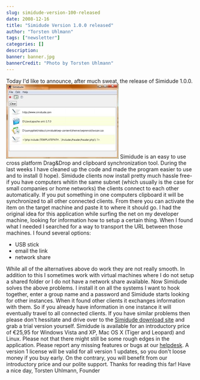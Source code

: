 ```yaml
---
slug: simidude-version-100-released
date: 2008-12-16
title: "Simidude Version 1.0.0 released"
author: "Torsten Uhlmann"
tags: ["newsletter"]
categories: []
description:
banner: banner.jpg
bannerCredit: "Photo by Torsten Uhlmann"
---
```


Today I'd like to announce, after much sweat, the release of Simidude 1.0.0. [![](./screenshot_vista-300x199.jpg "screenshot_vista")](./screenshot_vista1.jpg) Simidude is an easy to use cross platform Drag&Drop and clipboard synchronization tool. During the last weeks I have cleaned up the code and made the program easier to use and to install (I hope). Simidude clients now install pretty much hassle free- if you have computers whitin the same subnet (which usually is the case for small companies or home networks) the clients connect to each other automatically. If you put something in one computers clipboard it will be synchronized to all other connected clients. From there you can activate the item on the target machine and paste it to where it should go. I had the original idea for this application while surfing the net on my developer machine, looking for information how to setup a certain thing. When I found what I needed I searched for a way to transport the URL between those machines. I found several options:

-   USB stick
-   email the link
-   network share

While all of the alternatives above do work they are not really smooth. In addition to this I sometimes work with virtual machines where I do not setup a shared folder or I do not have a network share available. Now Simidude solves the above problems. I install it on all the systems I want to hook together, enter a group name and a password and Simidude starts looking for other instances. When it found other clients it exchanges information with them. So if you already have information in one instance it will eventually travel to all connected clients. If you have similar problems then please don't hessitate and drive over to the [Simidude download site](http://www.simidude.com/download) and grab a trial version yourself. Simidude is available for an introductory price of €25,95 for Windows Vista and XP, Mac OS X (Tiger and Leopard) and Linux. Please not that there might still be some rough edges in the application. Please report any missing features or bugs at our [helpdesk](http://helpdesk.agynamix.de). A version 1 license will be valid for all version 1 updates, so you don't loose money if you buy early. On the contrary, you will benefit from our introductory price and our polite support. Thanks for reading this far! Have a nice day, Torsten Uhlmann, Founder
